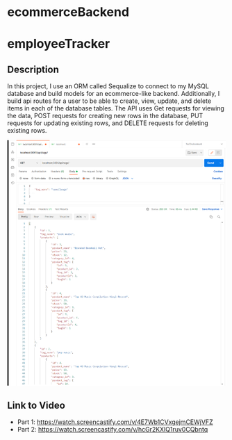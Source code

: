 # ecommerceBackend

# employeeTracker

## Description
In this project, I use an ORM called Sequalize to connect to my MySQL database and build models for an ecommerce-like backend. Additionally, I build api routes for a user to be able to 
create, view, update, and delete items in each of the database tables. The API uses Get requests for viewing the data, POST requests for creating new rows in the database,
PUT requests for updating existing rows, and DELETE requests for deleting existing rows. 

![screenshot of API output from ecommerceBackend](https://github.com/jcnolan9/ecommerceBackend/blob/main/Screenshot.PNG)

## Link to Video
- Part 1: https://watch.screencastify.com/v/4E7Wb1CVxgejmCEWjVFZ
- Part 2: https://watch.screencastify.com/v/hcGr2KXlQ1ruv0CQbntq
